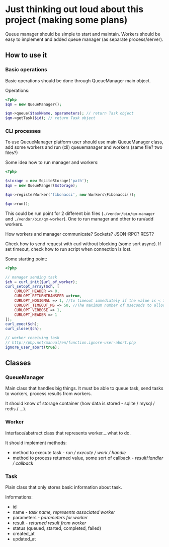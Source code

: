 # Just thinking out loud about this project (making some plans)

Queue manager should be simple to start and maintain. Workers should be easy to implement and added queue manager (as separate process/server).

## How to use it

### Basic operations
Basic operations should be done through QueueManager main object.

Operations:

```php
<?php
$qm = new QueueManager();

$qm->queue($taskName, $parameters); // return Task object
$qm->getTask($id); // return Task object
```

### CLI processes
To use QueueManager platform user should use main QueueManager class, add some workers and run (cli) queuemanager and workers (same file? two files?)

Some idea how to run manager and workers:
```php
<?php

$storage = new SqLiteStorage('path');
$qm = new QueueManger($storage);

$qm->registerWorker('fibonacci', new Workers\Fibonacci());

$qm->run();
```

This could be run point for 2 different bin files (`./vendor/bin/qm-manager` and `./vendor/bin/qm-worker`). One to run manager and other to run/add workers.


How workers and manager communicate? Sockets? JSON-RPC? REST?

Check how to send request with curl without blocking (some sort async). If set timeout, check how to run script when connection is lost.

Some starting point:

```php
<?php

// manager sending task
$ch = curl_init($url_of_worker);
curl_setopt_array($ch, [
    CURLOPT_HEADER => 0,
    CURLOPT_RETURNTRANSFER =>true,
    CURLOPT_NOSIGNAL => 1, //to timeout immediately if the value is < 1000 ms
    CURLOPT_TIMEOUT_MS => 50, //The maximum number of mseconds to allow cURL functions to execute
    CURLOPT_VERBOSE => 1,
    CURLOPT_HEADER => 1
]);
curl_exec($ch);
curl_close($ch);

// worker receiving task
// http://php.net/manual/en/function.ignore-user-abort.php
ignore_user_abort(true);
```


## Classes

### QueueManager
Main class that handles big things. It must be able to queue task, send tasks to workers, process results from workers.

It should know of storage container (how data is stored - sqlite / mysql / redis / ...).

### Worker
Interface/abstract class that represents worker....what to do.

It should implement methods:

 - method to execute task - *run / execute / work / handle*
 - method to process returned value, some sort of callback - *resultHandler / callback*

### Task
Plain class that only stores basic information about task.

Informations:

- id
- name - *task name, represents associated worker*
- parameters - *parameters for worker*
- result - *returned result from worker*
- status (queued, started, completed, failed)
- created_at
- updated_at

